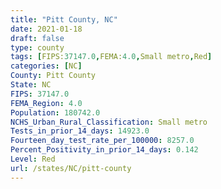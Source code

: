 ```yaml
---
title: "Pitt County, NC"
date: 2021-01-18
draft: false
type: county
tags: [FIPS:37147.0,FEMA:4.0,Small metro,Red]
categories: [NC]
County: Pitt County
State: NC
FIPS: 37147.0
FEMA_Region: 4.0
Population: 180742.0
NCHS_Urban_Rural_Classification: Small metro
Tests_in_prior_14_days: 14923.0
Fourteen_day_test_rate_per_100000: 8257.0
Percent_Positivity_in_prior_14_days: 0.142
Level: Red
url: /states/NC/pitt-county
---
```



